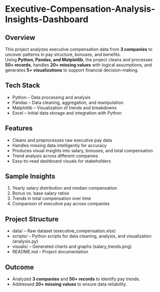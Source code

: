 # Executive-Compensation-Analysis-Insights-Dashboard

## Overview
This project analyzes executive compensation data from **3 companies** to uncover patterns in pay structure, bonuses, and benefits.  
Using **Python, Pandas, and Matplotlib**, the project cleans and processes **50+ records**, handles **20+ missing values** with logical assumptions, and generates **5+ visualizations** to support financial decision-making.

## Tech Stack
- Python – Data processing and analysis  
- Pandas – Data cleaning, aggregation, and manipulation  
- Matplotlib – Visualization of trends and breakdowns  
- Excel – Initial data storage and integration with Python  

## Features
- Cleans and preprocesses raw executive pay data  
- Handles missing data intelligently for accuracy  
- Produces visual insights into salary, bonuses, and total compensation  
- Trend analysis across different companies  
- Easy-to-read dashboard visuals for stakeholders  

## Sample Insights
1. Yearly salary distribution and median compensation  
2. Bonus vs. base salary ratios  
3. Trends in total compensation over time  
4. Comparison of executive pay across companies  

## Project Structure
- data/ – Raw dataset (executive_compensation.xlsx)
- scripts/ – Python scripts for data cleaning, analysis, and visualization (analysis.py)
- visuals/ – Generated charts and graphs (salary_trends.png)
- README.md – Project documentation

## Outcome
- Analyzed **3 companies** and **50+ records** to identify pay trends.  
- Addressed **20+ missing values** to ensure data reliability.

